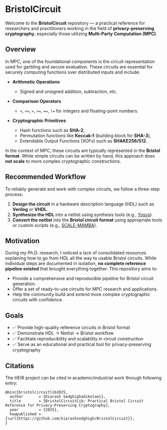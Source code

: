 # BristolCircuit

Welcome to the **BristolCircuit** repository — a practical reference for researchers and practitioners working in the field of **privacy-preserving cryptography**, especially those utilizing **Multi-Party Computation (MPC)**.

## Overview

In MPC, one of the foundational components is the circuit representation used for garbling and secure evaluation. These circuits are essential for securely computing functions over distributed inputs and include:

- **Arithmetic Operations**
    - Signed and unsigned addition, subtraction, etc.

- **Comparison Operators**
    - `<`, `<=`, `>`, `>=`, `==`, `!=` for integers and floating-point numbers.

- **Cryptographic Primitives**
    - Hash functions such as **SHA-2**,
    - Permutation functions like **Keccak-f** (building block for **SHA-3**),
    - Extendable Output Functions (XOFs) such as **SHAKE256/512**.

In the context of MPC, these circuits are typically represented in the **Bristol format**. While simple circuits can be written by hand, this approach does **not scale** to more complex cryptographic constructions.

## Recommended Workflow

To reliably generate and work with complex circuits, we follow a three-step process:

1. **Design the circuit** in a hardware description language (HDL) such as **Verilog** or **VHDL**.
2. **Synthesize the HDL** into a netlist using synthesis tools (e.g., [Yosys](https://www.yosyshq.com/)).
3. **Convert the netlist** into the **Bristol circuit format** using appropriate tools or custom scripts (e.g., [SCALE-MAMBA](https://github.com/KULeuven-COSIC/SCALE-MAMBA)).

## Motivation

During my Ph.D. research, I noticed a lack of consolidated resources explaining how to go from HDL all the way to usable Bristol circuits. While individual steps are documented in isolation, **no complete reference pipeline existed** that brought everything together. This repository aims to:

- Provide a comprehensive and reproducible pipeline for Bristol circuit generation.
- Offer a set of ready-to-use circuits for MPC research and applications.
- Help the community build and extend more complex cryptographic circuits with confidence.

## Goals

- ✅ Provide high-quality reference circuits in Bristol format
- ✅ Demonstrate HDL → Netlist → Bristol workflow
- ✅ Facilitate reproducibility and scalability in circuit construction
- ✅ Serve as an educational and practical tool for privacy-preserving cryptography

## Citations

The HEIR project can be cited in academic/industrial work through following entry:

```text
@misc{bristolcircuitlib2025,
  author       = {Kiarash Sedghighadikolaei},
  title        = {BristolCircuitLib: Practical Bristol Circuit Reference for Privacy-Preserving Cryptography},
  year         = {2025},
  howpublished = {\url{https://github.com/kiarashsedghigh/BristolCircuit}},
}
```

